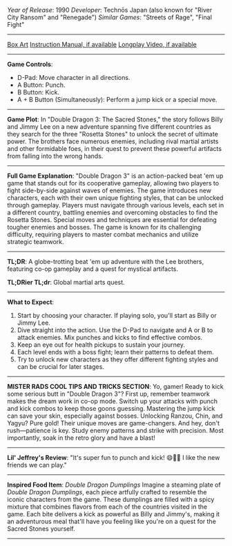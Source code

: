 *Year of Release*: 1990
*Developer*: Technōs Japan (also known for "River City Ransom" and "Renegade")
*Similar Games*: "Streets of Rage", "Final Fight"

---
[Box Art](https://www.google.com/search?newwindow=1&sca_esv=171a28ce0fc58a51&q=NES+Game+Box+Art+Double+Dragon+3&uds=AMwkrPvg5PKm_dNhMKTbEqnEKe3-6XxiOpNFjFnlqxFDMqlwhD6DPVRAm9-_1gPBbxy9DIo_-S5UzNiyucG_Gr6nVqbvCtLly5uEc6a3pXEPsUbauYHkPixzlqsDC7Hx8tvooks1KEQd&udm=2&sa=X&ved=2ahUKEwi1r5fThMWEAxVsGtAFHU9IDJYQtKgLegQIDBAB&biw=1536&bih=714&dpr=1.25) 
[Instruction Manual, if available](https://www.google.com/search?q=NES+Instruction+Manual+Double+Dragon+3)
[Longplay Video, if available](https://www.youtube.com/results?search_query=nes+full+longplay+Double+Dragon+3) 

- - -
**Game Controls**:
- D-Pad: Move character in all directions.
- A Button: Punch.
- B Button: Kick.
- A + B Button (Simultaneously): Perform a jump kick or a special move.

- - -
**Game Plot**: 
In "Double Dragon 3: The Sacred Stones," the story follows Billy and Jimmy Lee on a new adventure spanning five different countries as they search for the three "Rosetta Stones" to unlock the secret of ultimate power. The brothers face numerous enemies, including rival martial artists and other formidable foes, in their quest to prevent these powerful artifacts from falling into the wrong hands.

- - -
**Full Game Explanation**: "Double Dragon 3" is an action-packed beat 'em up game that stands out for its cooperative gameplay, allowing two players to fight side-by-side against waves of enemies. The game introduces new characters, each with their own unique fighting styles, that can be unlocked through gameplay. Players must navigate through various levels, each set in a different country, battling enemies and overcoming obstacles to find the Rosetta Stones. Special moves and techniques are essential for defeating tougher enemies and bosses. The game is known for its challenging difficulty, requiring players to master combat mechanics and utilize strategic teamwork.

- - -
**TL;DR**: A globe-trotting beat 'em up adventure with the Lee brothers, featuring co-op gameplay and a quest for mystical artifacts.

**TL;DRier TL;dr**: Global martial arts quest.

- - -
**What to Expect**:
1. Start by choosing your character. If playing solo, you'll start as Billy or Jimmy Lee.
2. Dive straight into the action. Use the D-Pad to navigate and A or B to attack enemies. Mix punches and kicks to find effective combos.
3. Keep an eye out for health pickups to sustain your journey.
4. Each level ends with a boss fight; learn their patterns to defeat them.
5. Try to unlock new characters as they offer different fighting styles and can be crucial for later stages.

---

**MISTER RADS COOL TIPS AND TRICKS SECTION**: Yo, gamer! Ready to kick some serious butt in "Double Dragon 3"? First up, remember teamwork makes the dream work in co-op mode. Switch up your attacks with punch and kick combos to keep those goons guessing. Mastering the jump kick can save your skin, especially against bosses. Unlocking Ranzou, Chin, and Yagyu? Pure gold! Their unique moves are game-changers. And hey, don't rush—patience is key. Study enemy patterns and strike with precision. Most importantly, soak in the retro glory and have a blast!

---
**Lil' Jeffrey's Review**: "It's super fun to punch and kick! 😄👊💥 I like the new friends we can play."

---
**Inspired Food Item**: *Double Dragon Dumplings*
Imagine a steaming plate of *Double Dragon Dumplings*, each piece artfully crafted to resemble the iconic characters from the game. These dumplings are filled with a spicy mixture that combines flavors from each of the countries visited in the game. Each bite delivers a kick as powerful as Billy and Jimmy's, making it an adventurous meal that'll have you feeling like you're on a quest for the Sacred Stones yourself.

---
